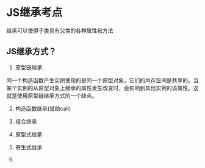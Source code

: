# JS继承考点

继承可以使得子类具有父类的各种属性和方法

## JS继承方式？

   1. 原型链继承

   同一个构造函数产生实例使用的是同一个原型对象，它们的内存空间是共享的。当某个实例的从原型对象上继承的属性发生改变时，会影响到其他实例的该属性。这就是使用原型链继承方式的一个缺点。

   2. 构造函数继承(借助call)


   3. 组合继承

   4. 原型式继承

   5. 寄生式继承

   6. 
   